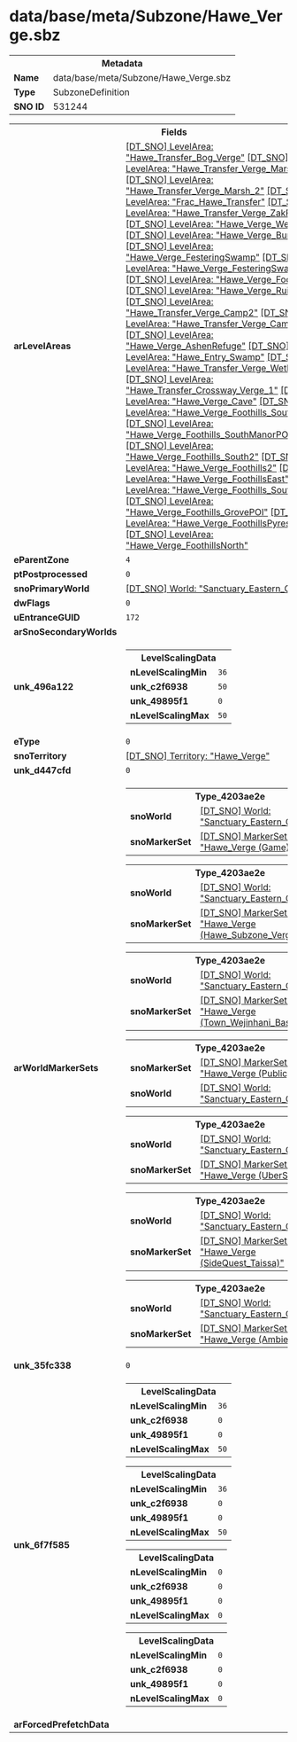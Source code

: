 <h1>data/base/meta/Subzone/Hawe_Verge.sbz</h1><table><tr><th colspan="100%">Metadata</th></tr><tr><td><b>Name</b></td><td>data/base/meta/Subzone/Hawe_Verge.sbz</td></tr><tr><td><b>Type</b></td><td>SubzoneDefinition</td></tr><tr><td><b>SNO ID</b></td><td>531244</td></tr></table>

<table><tr><th colspan="100%">Fields</th></tr><tr><td><b>arLevelAreas</b></td><td><a href="..\LevelArea\Hawe_Transfer_Bog_Verge.lvl.md">[DT_SNO] LevelArea: "Hawe_Transfer_Bog_Verge"</a>
<a href="..\LevelArea\Hawe_Transfer_Verge_Marsh.lvl.md">[DT_SNO] LevelArea: "Hawe_Transfer_Verge_Marsh"</a>
<a href="..\LevelArea\Hawe_Transfer_Verge_Marsh_2.lvl.md">[DT_SNO] LevelArea: "Hawe_Transfer_Verge_Marsh_2"</a>
<a href="..\LevelArea\Frac_Hawe_Transfer.lvl.md">[DT_SNO] LevelArea: "Frac_Hawe_Transfer"</a>
<a href="..\LevelArea\Hawe_Transfer_Verge_ZakFort_1.lvl.md">[DT_SNO] LevelArea: "Hawe_Transfer_Verge_ZakFort_1"</a>
<a href="..\LevelArea\Hawe_Verge_Wejinhani.lvl.md">[DT_SNO] LevelArea: "Hawe_Verge_Wejinhani"</a>
<a href="..\LevelArea\Hawe_Verge_BurntForest.lvl.md">[DT_SNO] LevelArea: "Hawe_Verge_BurntForest"</a>
<a href="..\LevelArea\Hawe_Verge_FesteringSwamp.lvl.md">[DT_SNO] LevelArea: "Hawe_Verge_FesteringSwamp"</a>
<a href="..\LevelArea\Hawe_Verge_FesteringSwamp2.lvl.md">[DT_SNO] LevelArea: "Hawe_Verge_FesteringSwamp2"</a>
<a href="..\LevelArea\Hawe_Verge_Foothills.lvl.md">[DT_SNO] LevelArea: "Hawe_Verge_Foothills"</a>
<a href="..\LevelArea\Hawe_Verge_RuinedTower.lvl.md">[DT_SNO] LevelArea: "Hawe_Verge_RuinedTower"</a>
<a href="..\LevelArea\Hawe_Transfer_Verge_Camp2.lvl.md">[DT_SNO] LevelArea: "Hawe_Transfer_Verge_Camp2"</a>
<a href="..\LevelArea\Hawe_Transfer_Verge_Camp2_02.lvl.md">[DT_SNO] LevelArea: "Hawe_Transfer_Verge_Camp2_02"</a>
<a href="..\LevelArea\Hawe_Verge_AshenRefuge.lvl.md">[DT_SNO] LevelArea: "Hawe_Verge_AshenRefuge"</a>
<a href="..\LevelArea\Hawe_Entry_Swamp.lvl.md">[DT_SNO] LevelArea: "Hawe_Entry_Swamp"</a>
<a href="..\LevelArea\Hawe_Transfer_Verge_Wetland.lvl.md">[DT_SNO] LevelArea: "Hawe_Transfer_Verge_Wetland"</a>
<a href="..\LevelArea\Hawe_Transfer_Crossway_Verge_1.lvl.md">[DT_SNO] LevelArea: "Hawe_Transfer_Crossway_Verge_1"</a>
<a href="..\LevelArea\Hawe_Verge_Cave.lvl.md">[DT_SNO] LevelArea: "Hawe_Verge_Cave"</a>
<a href="..\LevelArea\Hawe_Verge_Foothills_South.lvl.md">[DT_SNO] LevelArea: "Hawe_Verge_Foothills_South"</a>
<a href="..\LevelArea\Hawe_Verge_Foothills_SouthManorPOI.lvl.md">[DT_SNO] LevelArea: "Hawe_Verge_Foothills_SouthManorPOI"</a>
<a href="..\LevelArea\Hawe_Verge_Foothills_South2.lvl.md">[DT_SNO] LevelArea: "Hawe_Verge_Foothills_South2"</a>
<a href="..\LevelArea\Hawe_Verge_Foothills2.lvl.md">[DT_SNO] LevelArea: "Hawe_Verge_Foothills2"</a>
<a href="..\LevelArea\Hawe_Verge_FoothillsEast.lvl.md">[DT_SNO] LevelArea: "Hawe_Verge_FoothillsEast"</a>
<a href="..\LevelArea\Hawe_Verge_Foothills_South3.lvl.md">[DT_SNO] LevelArea: "Hawe_Verge_Foothills_South3"</a>
<a href="..\LevelArea\Hawe_Verge_Foothills_GrovePOI.lvl.md">[DT_SNO] LevelArea: "Hawe_Verge_Foothills_GrovePOI"</a>
<a href="..\LevelArea\Hawe_Verge_FoothillsPyres.lvl.md">[DT_SNO] LevelArea: "Hawe_Verge_FoothillsPyres"</a>
<a href="..\LevelArea\Hawe_Verge_FoothillsNorth.lvl.md">[DT_SNO] LevelArea: "Hawe_Verge_FoothillsNorth"</a>
</td></tr><tr><td><b>eParentZone</b></td><td><code>4</code></td></tr><tr><td><b>ptPostprocessed</b></td><td><code>0</code></td></tr><tr><td><b>snoPrimaryWorld</b></td><td><a href="..\World\Sanctuary_Eastern_Continent.wrl.md">[DT_SNO] World: "Sanctuary_Eastern_Continent"</a></td></tr><tr><td><b>dwFlags</b></td><td><code>0</code></td></tr><tr><td><b>uEntranceGUID</b></td><td><code>172</code></td></tr><tr><td><b>arSnoSecondaryWorlds</b></td><td></td></tr><tr><td><b>unk_496a122</b></td><td><table><tr><th colspan="100%">LevelScalingData</th></tr><tr><td><b>nLevelScalingMin</b></td><td><code>36</code></td></tr><tr><td><b>unk_c2f6938</b></td><td><code>50</code></td></tr><tr><td><b>unk_49895f1</b></td><td><code>0</code></td></tr><tr><td><b>nLevelScalingMax</b></td><td><code>50</code></td></tr></table>

</td></tr><tr><td><b>eType</b></td><td><code>0</code></td></tr><tr><td><b>snoTerritory</b></td><td><a href="..\Territory\Hawe_Verge.ter.md">[DT_SNO] Territory: "Hawe_Verge"</a></td></tr><tr><td><b>unk_d447cfd</b></td><td><code>0</code></td></tr><tr><td><b>arWorldMarkerSets</b></td><td><table><tr><th colspan="100%">Type_4203ae2e</th></tr><tr><td><b>snoWorld</b></td><td><a href="..\World\Sanctuary_Eastern_Continent.wrl.md">[DT_SNO] World: "Sanctuary_Eastern_Continent"</a></td></tr><tr><td><b>snoMarkerSet</b></td><td><a href="..\MarkerSet\Hawe_Verge (Game).mrk.md">[DT_SNO] MarkerSet: "Hawe_Verge (Game)"</a></td></tr></table>


<table><tr><th colspan="100%">Type_4203ae2e</th></tr><tr><td><b>snoWorld</b></td><td><a href="..\World\Sanctuary_Eastern_Continent.wrl.md">[DT_SNO] World: "Sanctuary_Eastern_Continent"</a></td></tr><tr><td><b>snoMarkerSet</b></td><td><a href="..\MarkerSet\Hawe_Verge (Hawe_Subzone_Verge).mrk.md">[DT_SNO] MarkerSet: "Hawe_Verge (Hawe_Subzone_Verge)"</a></td></tr></table>


<table><tr><th colspan="100%">Type_4203ae2e</th></tr><tr><td><b>snoWorld</b></td><td><a href="..\World\Sanctuary_Eastern_Continent.wrl.md">[DT_SNO] World: "Sanctuary_Eastern_Continent"</a></td></tr><tr><td><b>snoMarkerSet</b></td><td><a href="..\MarkerSet\Hawe_Verge (Town_Wejinhani_Base).mrk.md">[DT_SNO] MarkerSet: "Hawe_Verge (Town_Wejinhani_Base)"</a></td></tr></table>


<table><tr><th colspan="100%">Type_4203ae2e</th></tr><tr><td><b>snoMarkerSet</b></td><td><a href="..\MarkerSet\Hawe_Verge (Public).mrk.md">[DT_SNO] MarkerSet: "Hawe_Verge (Public)"</a></td></tr><tr><td><b>snoWorld</b></td><td><a href="..\World\Sanctuary_Eastern_Continent.wrl.md">[DT_SNO] World: "Sanctuary_Eastern_Continent"</a></td></tr></table>


<table><tr><th colspan="100%">Type_4203ae2e</th></tr><tr><td><b>snoWorld</b></td><td><a href="..\World\Sanctuary_Eastern_Continent.wrl.md">[DT_SNO] World: "Sanctuary_Eastern_Continent"</a></td></tr><tr><td><b>snoMarkerSet</b></td><td><a href="..\MarkerSet\Hawe_Verge (UberSubzone).mrk.md">[DT_SNO] MarkerSet: "Hawe_Verge (UberSubzone)"</a></td></tr></table>


<table><tr><th colspan="100%">Type_4203ae2e</th></tr><tr><td><b>snoWorld</b></td><td><a href="..\World\Sanctuary_Eastern_Continent.wrl.md">[DT_SNO] World: "Sanctuary_Eastern_Continent"</a></td></tr><tr><td><b>snoMarkerSet</b></td><td><a href="..\MarkerSet\Hawe_Verge (SideQuest_Taissa).mrk.md">[DT_SNO] MarkerSet: "Hawe_Verge (SideQuest_Taissa)"</a></td></tr></table>


<table><tr><th colspan="100%">Type_4203ae2e</th></tr><tr><td><b>snoWorld</b></td><td><a href="..\World\Sanctuary_Eastern_Continent.wrl.md">[DT_SNO] World: "Sanctuary_Eastern_Continent"</a></td></tr><tr><td><b>snoMarkerSet</b></td><td><a href="..\MarkerSet\Hawe_Verge (Ambient).mrk.md">[DT_SNO] MarkerSet: "Hawe_Verge (Ambient)"</a></td></tr></table>


</td></tr><tr><td><b>unk_35fc338</b></td><td><code>0</code></td></tr><tr><td><b>unk_6f7f585</b></td><td><table><tr><th colspan="100%">LevelScalingData</th></tr><tr><td><b>nLevelScalingMin</b></td><td><code>36</code></td></tr><tr><td><b>unk_c2f6938</b></td><td><code>0</code></td></tr><tr><td><b>unk_49895f1</b></td><td><code>0</code></td></tr><tr><td><b>nLevelScalingMax</b></td><td><code>50</code></td></tr></table>


<table><tr><th colspan="100%">LevelScalingData</th></tr><tr><td><b>nLevelScalingMin</b></td><td><code>36</code></td></tr><tr><td><b>unk_c2f6938</b></td><td><code>0</code></td></tr><tr><td><b>unk_49895f1</b></td><td><code>0</code></td></tr><tr><td><b>nLevelScalingMax</b></td><td><code>50</code></td></tr></table>


<table><tr><th colspan="100%">LevelScalingData</th></tr><tr><td><b>nLevelScalingMin</b></td><td><code>0</code></td></tr><tr><td><b>unk_c2f6938</b></td><td><code>0</code></td></tr><tr><td><b>unk_49895f1</b></td><td><code>0</code></td></tr><tr><td><b>nLevelScalingMax</b></td><td><code>0</code></td></tr></table>


<table><tr><th colspan="100%">LevelScalingData</th></tr><tr><td><b>nLevelScalingMin</b></td><td><code>0</code></td></tr><tr><td><b>unk_c2f6938</b></td><td><code>0</code></td></tr><tr><td><b>unk_49895f1</b></td><td><code>0</code></td></tr><tr><td><b>nLevelScalingMax</b></td><td><code>0</code></td></tr></table>


</td></tr><tr><td><b>arForcedPrefetchData</b></td><td></td></tr></table>


